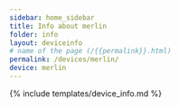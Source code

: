 ```yaml
---
sidebar: home_sidebar
title: Info about merlin
folder: info
layout: deviceinfo
# name of the page (/{{permalink}}.html)
permalink: /devices/merlin/
device: merlin
---
```

{% include templates/device_info.md %}

